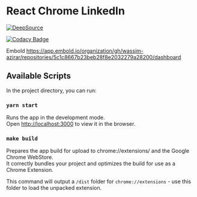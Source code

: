# React Chrome LinkedIn

[![DeepSource](https://deepsource.io/gh/wassim-azirar/special-eureka.svg/?label=active+issues&show_trend=true&token=McnlFygvdIMbMgiP9q6PVzbW)](https://deepsource.io/gh/wassim-azirar/special-eureka)

[![Codacy Badge](https://app.codacy.com/project/badge/Grade/e74b2e871935406cb6d7d64f211ac736)](https://app.codacy.com/gh/wassim-azirar/special-eureka/dashboard)

Embold https://app.embold.io/organization/gh/wassim-azirar/repositories/5c1c8667b23beb28f8e2032279a28200/dashboard

## Available Scripts

In the project directory, you can run:

### `yarn start`

Runs the app in the development mode.\
Open [http://localhost:3000](http://localhost:3000) to view it in the browser.

### `make build`

Prepares the app build for upload to chrome://extensions/ and the Google Chrome WebStore. \
It correctly bundles your project and optimizes the build for use as a Chrome Extension.

This command will output a `/dist` folder for `chrome://extensions` - use this folder to load the unpacked extension.
